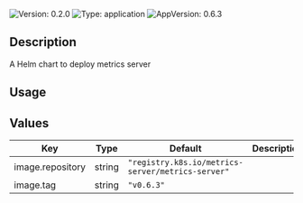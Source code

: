 ![Version: 0.2.0](https://img.shields.io/badge/Version-0.2.0-informational?style=for-the-badge)
![Type: application](https://img.shields.io/badge/Type-application-informational?style=for-the-badge)
![AppVersion: 0.6.3](https://img.shields.io/badge/AppVersion-0.6.3-informational?style=for-the-badge)

## Description

A Helm chart to deploy metrics server

## Usage
<fill out>

## Values

| Key | Type | Default | Description |
|-----|------|---------|-------------|
| image.repository | string | `"registry.k8s.io/metrics-server/metrics-server"` |  |
| image.tag | string | `"v0.6.3"` |  |

